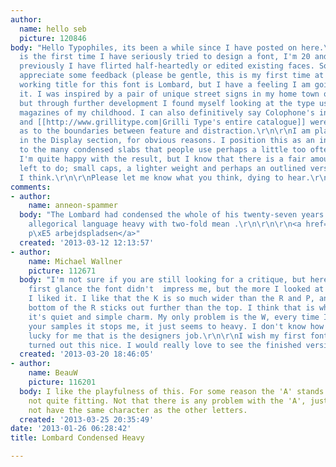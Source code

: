 ```yaml
---
author:
  name: hello seb
  picture: 120846
body: "Hello Typophiles, its been a while since I have posted on here.\r\n\r\nThis
  is the first time I have seriously tried to design a font, I'm 20 and a student,
  previously I have flirted half-heartedly or edited existing faces. So I would really
  appreciate some feedback (please be gentle, this is my first time at the rodeo).\r\n\r\nThe
  working title for this font is Lombard, but I have a feeling I am going to change
  it. I was inspired by a pair of unique street signs in my home town of Wellington,
  but through further development I found myself looking at the type used in the Tintin
  magazines of my childhood. I can also definitively say Colophone's incredible [[http://www.colophon-foundry.org/fonts/raisonne/about-font|Raisonne]]
  and [[http://www.grillitype.com|Grilli Type's entire catalogue]] were guiding hands
  as to the boundaries between feature and distraction.\r\n\r\nI am placing this post
  in the Display section, for obvious reasons. I position this as an interesting alternative
  to the many condensed slabs that people use perhaps a little too often these days.\r\n\r\nOverall
  I'm quite happy with the result, but I know that there is a fair amount of work
  left to do; small caps, a lighter weight and perhaps an outlined version is in order
  I think.\r\n\r\nPlease let me know what you think, dying to hear.\r\n\r\n[img:sites/default/files/old-images/lombard_12_6170.gif]\r\n[img:sites/default/files/old-images/lombard_11_4857.gif]\r\n[img:sites/default/files/old-images/lombard-head_3427.gif]\r\n[img:sites/default/files/old-images/lombard-head2_3848.gif]\r\n[img:sites/default/files/old-images/lombard_8_3942.gif]\r\n[img:sites/default/files/old-images/lombard_7_5020.gif]\r\n[img:sites/default/files/old-images/lombard_6_4818.gif]\r\n[img:sites/default/files/old-images/lombard_5_4222.gif]\r\n[img:sites/default/files/old-images/lombard_4_4456.gif]\r\n[img:sites/default/files/old-images/lombard_3_4724.gif]\r\n[img:sites/default/files/old-images/lombard_2_5538.gif]\r\n[img:sites/default/files/old-images/lombard_1_3451.gif]"
comments:
- author:
    name: anneon-spammer
  body: "The Lombard had condensed the whole of his twenty-seven years of  popular
    allegorical language heavy with two-fold mean .\r\n\r\n\r\n<a href=\"http://www.sundtrivsel.dk/ydelser/trivsel-paa-arbejdspladsen/\">Trivsel
    p\xE5 arbejdspladsen</a>"
  created: '2013-03-12 12:13:57'
- author:
    name: Michael Wallner
    picture: 112671
  body: "I'm not sure if you are still looking for a critique, but here is mine. \r\n\r\nAt
    first glance the font didn't  impress me, but the more I looked at it the more
    I liked it. I like that the K is so much wider than the R and P, and that the
    bottom of the R sticks out further than the top. I think that is what gives it
    it's quiet and simple charm. My only problem is the W, every time I read through
    your samples it stops me, it just seems to heavy. I don't know how to solve it,
    lucky for me that is the designers job.\r\n\r\nI wish my first font would have
    turned out this nice. I would really love to see the finished version."
  created: '2013-03-20 18:46:05'
- author:
    name: BeauW
    picture: 116201
  body: I like the playfulness of this. For some reason the 'A' stands out to me as
    not quite fitting. Not that there is any problem with the 'A', just that it does
    not have the same character as the other letters.
  created: '2013-03-25 20:35:49'
date: '2013-01-26 06:28:42'
title: Lombard Condensed Heavy

---
```

